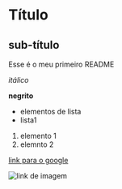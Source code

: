# Título

## sub-título

Esse é o meu primeiro README

*itálico*

**negrito**

- elementos de lista
- lista1

1) elemento 1
2) elemnto 2

[link para o google](https://www.google.com)

![link de imagem](https://imagens.usp.br/wp-content/uploads/Campus-15-Foto-Marcos-Santos20101220_066.jpg)

